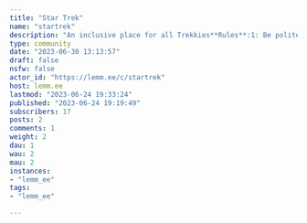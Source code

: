 ```yaml
---
title: "Star Trek" 
name: "startrek"
description: "An inclusive place for all Trekkies**Rules**:1: Be polite: the Federation solves its problems with diplomacy.2: Be relevant: This is a place to discuss Star Trek and things related to it.3: Be mindful of spoilers. Wait 1 week after the airing of an episode to discuss it outside of spoiler threads."
type: community
date: "2023-06-30 13:13:57"
draft: false
nsfw: false
actor_id: "https://lemm.ee/c/startrek"
host: lemm.ee
lastmod: "2023-06-24 19:33:24"
published: "2023-06-24 19:19:49"
subscribers: 17
posts: 2
comments: 1
weight: 2
dau: 1
wau: 2
mau: 2
instances:
- "lemm_ee"
tags: 
- "lemm_ee"

---
```

